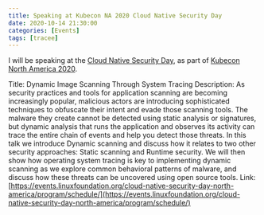 ```yaml
---
title: Speaking at Kubecon NA 2020 Cloud Native Security Day
date: 2020-10-14 21:30:00
categories: [Events]
tags: [tracee]
---
```


I will be speaking at the [Cloud Native Security Day](https://events.linuxfoundation.org/cloud-native-security-day-north-america/), as part of [Kubecon North America 2020](https://events.linuxfoundation.org/kubecon-cloudnativecon-north-america/). 

Title: Dynamic Image Scanning Through System Tracing
Description: As security practices and tools for application scanning are becoming increasingly popular, malicious actors are introducing sophisticated techniques to obfuscate their intent and evade those scanning tools. The malware they create cannot be detected using static analysis or signatures, but dynamic analysis that runs the application and observes its activity can trace the entire chain of events and help you detect those threats.  In this talk we introduce Dynamic scanning and discuss how it relates to two other security approaches: Static scanning and Runtime security. We will then show how operating system tracing is key to implementing dynamic scanning as we explore common behavioral patterns of malware, and discuss how these threats can be uncovered using open source tools.
Link: [https://events.linuxfoundation.org/cloud-native-security-day-north-america/program/schedule/](https://events.linuxfoundation.org/cloud-native-security-day-north-america/program/schedule/)
